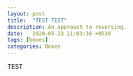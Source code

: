 ```yaml
---
layout: post
title:  "TEST TEST"
description: An approach to reversing.
date:   2020-05-23 21:03:36 +0530
tags: [boxes]
categories: Boxes
---
```


TEST
